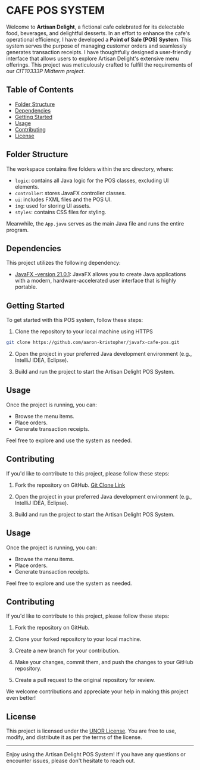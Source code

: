 # CAFE POS SYSTEM

Welcome to **Artisan Delight**, a fictional cafe celebrated for its delectable food, beverages, and delightful desserts. In an effort to enhance the cafe's operational efficiency, I have developed a **Point of Sale (POS) System**. This system serves the purpose of managing customer orders and seamlessly generates transaction receipts. I have thoughtfully designed a user-friendly interface that allows users to explore Artisan Delight's extensive menu offerings. This project was meticulously crafted to fulfill the requirements of our _CIT10333P Midterm project_.

## Table of Contents

- [Folder Structure](#folder-structure)
- [Dependencies](#dependencies)
- [Getting Started](#getting-started)
- [Usage](#usage)
- [Contributing](#contributing)
- [License](#license)

## Folder Structure

The workspace contains five folders within the src directory, where:

- `logic`: contains all Java logic for the POS classes, excluding UI elements.
- `controller`: stores JavaFX controller classes.
- `ui`: includes FXML files and the POS UI.
- `img`: used for storing UI assets.
- `styles`: contains CSS files for styling.

Meanwhile, the `App.java` serves as the main Java file and runs the entire program.

## Dependencies

This project utilizes the following dependency:

- [JavaFX -version 21.0.1](https://openjfx.io/): JavaFX allows you to create Java applications with a modern, hardware-accelerated user interface that is highly portable.

## Getting Started

To get started with this POS system, follow these steps:

1. Clone the repository to your local machine using HTTPS
   
```bash
git clone https://github.com/aaron-kristopher/javafx-cafe-pos.git
```

2. Open the project in your preferred Java development environment (e.g., IntelliJ IDEA, Eclipse).

3. Build and run the project to start the Artisan Delight POS System.

## Usage

Once the project is running, you can:

- Browse the menu items.
- Place orders.
- Generate transaction receipts.

Feel free to explore and use the system as needed.

## Contributing

If you'd like to contribute to this project, please follow these steps:

1. Fork the repository on GitHub. [Git Clone Link](https://github.com/aaron-kristopher/javafx-cafe-pos.git)

2. Open the project in your preferred Java development environment (e.g., IntelliJ IDEA, Eclipse).

3. Build and run the project to start the Artisan Delight POS System.

## Usage

Once the project is running, you can:

- Browse the menu items.
- Place orders.
- Generate transaction receipts.

Feel free to explore and use the system as needed.

## Contributing

If you'd like to contribute to this project, please follow these steps:

1. Fork the repository on GitHub.

2. Clone your forked repository to your local machine.

3. Create a new branch for your contribution.

4. Make your changes, commit them, and push the changes to your GitHub repository.

5. Create a pull request to the original repository for review.

We welcome contributions and appreciate your help in making this project even better!

## License

This project is licensed under the [UNOR License](LICENSE). You are free to use, modify, and distribute it as per the terms of the license.

---

Enjoy using the Artisan Delight POS System! If you have any questions or encounter issues, please don't hesitate to reach out.
